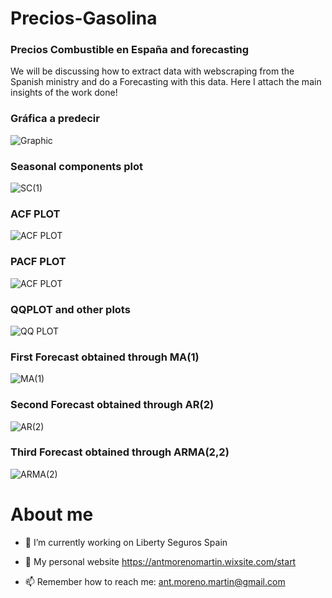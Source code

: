 <!-- Para añadir imágenes:
https://www.youtube.com/watch?v=Ljj1wGFJqPY 
Añadir un issue, y arrastrar mis fotos de local ahí, mantener la sintaxis de abajo. Pinchar sobre las imagenes en github, copiar la url y listo!
-->

# Precios-Gasolina

### Precios Combustible en España and forecasting 

We will be discussing how to extract data with webscraping from the Spanish ministry and do a Forecasting with this data. Here I attach the main insights of the work done!

### Gráfica a predecir
![Graphic](https://user-images.githubusercontent.com/35499750/241797009-d2d73a3a-50ab-4e7a-a17a-b09b19360b51.png)

### Seasonal components plot
![SC(1)](https://user-images.githubusercontent.com/35499750/241797008-7c45b251-17a4-47ae-afce-964cc092a84d.png)

### ACF PLOT
![ACF PLOT](https://user-images.githubusercontent.com/35499750/241797006-43925cd3-16bb-4c3f-a82b-b09d427e8ce9.png)

### PACF PLOT
![ACF PLOT](https://user-images.githubusercontent.com/35499750/241797002-3c8ae839-5feb-4460-a36a-d1f1848aabef.png)

### QQPLOT and other plots
![QQ PLOT](https://user-images.githubusercontent.com/35499750/241796999-8010cb92-07be-490c-b0cf-0e4d7f7230f5.png)

### First Forecast obtained through MA(1)
![MA(1)](https://user-images.githubusercontent.com/35499750/241797004-1858edaf-6612-4b9b-8e69-e6de96a7199c.png)

### Second Forecast obtained through AR(2)
![AR(2)](https://user-images.githubusercontent.com/35499750/241797001-9fb42e8f-8e8e-4d07-a503-05722ea5f08f.png)

### Third Forecast obtained through ARMA(2,2)
![ARMA(2)](https://user-images.githubusercontent.com/35499750/241796995-5bd68b11-d894-4e30-a1cb-a1ef2f1946ec.png)



# About me
- :office: I’m currently working on  Liberty Seguros Spain
- :construction_worker: My personal website https://antmorenomartin.wixsite.com/start

- 📫 Remember how to reach me: ant.moreno.martin@gmail.com
